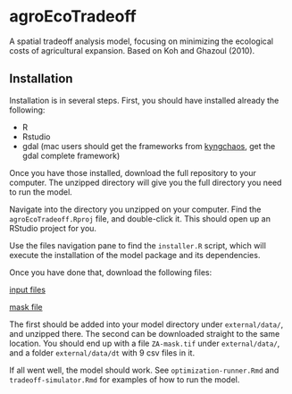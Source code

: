 # agroEcoTradeoff

A spatial tradeoff analysis model, focusing on minimizing the ecological costs of agricultural expansion.  Based on Koh and Ghazoul (2010). 

## Installation

Installation is in several steps. First, you should have installed already the following: 

  + R
  + Rstudio
  + gdal (mac users should get the frameworks from [kyngchaos](http://www.kyngchaos.com/software/frameworks), get the gdal complete framework)

Once you have those installed, download the full repository to your computer. The unzipped directory will give you the full directory you need to run the model.  

Navigate into the directory you unzipped on your computer.  Find the `agroEcoTradeoff.Rproj` file, and double-click it. This should open up an RStudio project for you.  

Use the files navigation pane to find the `installer.R` script, which will execute the installation of the model package and its dependencies.  

Once you have done that, download the following files: 

[input files](https://www.dropbox.com/s/wt0ygdl4rejiz6s/dt.zip?dl=0)

[mask file](https://www.dropbox.com/s/ncy76swgnhqx98h/ZA-mask.tif?dl=0)

The first should be added into your model directory under `external/data/`, and unzipped there. The second can be downloaded straight to the same location. You should end up with a file `ZA-mask.tif` under `external/data/`, and a folder 
`external/data/dt` with 9 csv files in it.

If all went well, the model should work.  See `optimization-runner.Rmd` and `tradeoff-simulator.Rmd` for examples of how to run the model. 

